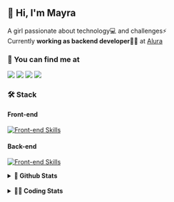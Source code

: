 ## 👋 Hi, I'm Mayra

A girl passionate about technology💻 and challenges⚡  
Currently **working as backend developer**👩‍💻 at [Alura](https://www.alura.com.br)   

### 💬 You can find me at

<a href="https://mayra.dev" target="_blank" rel="noopener"><img src="https://img.shields.io/badge/-mayra.dev-005FED?style=flat&logo=Google-chrome&logoColor=white"/></a>
<a href="https://linkedin.com/in/mayraamaral" target="_blank" rel="noopener"><img src="https://img.shields.io/badge/-/mayraamaral-0077B5?style=flat&logo=Linkedin&logoColor=white"/></a>
<a href="mailto:mayra@mayra.dev" target="_blank" rel="noopener"><img src="https://img.shields.io/badge/-mayra@mayra.dev-D14836?style=flat&logo=Gmail&logoColor=white"/></a>
<a href="" target="_blank" rel="noopener"><img src="https://img.shields.io/badge/-mayraamaral-7289DA?style=flat&logo=Discord&logoColor=white"/></a>

### 🛠️ Stack
#### Front-end

[![Front-end Skills](https://skillicons.dev/icons?i=react,next,angular,redux,styledcomponents,html,css,sass,js,ts,figma)](https://skillicons.dev)
#### Back-end

[![Front-end Skills](https://skillicons.dev/icons?i=java,spring,hibernate,aws,idea,postgres,mysql,git,linux,bash,nodejs,docker,kubernetes,jenkins)](https://skillicons.dev)


<details>
    <summary><strong>📌 Github Stats</strong></summary>
    <br />
    <div align="center">
        <table>
      <td><img height="160em" src="https://github-readme-stats.vercel.app/api?username=mayraamaral&show_icons=true&theme=algolia&hide_border=true&hide=stars&count_private=true" alt="Readme stats"></td>
      <td><img height="160em" src="https://github-readme-stats.vercel.app/api/top-langs/?username=mayraamaral&&layout=compact&&theme=algolia&hide_border=true&langs_count=6" alt="Language stats"></td>
       </table>
  </div> 
    

  <p align="center">
    <img src="https://github-readme-streak-stats.herokuapp.com?user=mayraamaral&theme=dark&hide_border=true&date_format=j%20M%5B%20Y%5D&locale=pt-br&background=050F2C&ring=0195DD&fire=23AA7D&currStreakLabel=23AA7D" alt="Streak stats">
  </p> 
</details>

<br />

<details>
  <summary><strong>👩‍💻 Coding Stats</strong></summary>
  <br />
  
  <!--START_SECTION:waka-->
![Code Time](http://img.shields.io/badge/Code%20Time-396%20hrs%2011%20mins-blue)

**🐱 My GitHub Data** 

> 📦 582.6 kB Used in GitHub's Storage 
 > 
> 🏆 388 Contributions in the Year 2024
 > 
> 🚫 Not Opted to Hire
 > 
> 📜 55 Public Repositories 
 > 
> 🔑 31 Private Repositories 
 > 
**I'm an Early 🐤** 

```text
🌞 Morning                654 commits         ████░░░░░░░░░░░░░░░░░░░░░   14.00 % 
🌆 Daytime                2497 commits        █████████████░░░░░░░░░░░░   53.47 % 
🌃 Evening                1314 commits        ███████░░░░░░░░░░░░░░░░░░   28.14 % 
🌙 Night                  205 commits         █░░░░░░░░░░░░░░░░░░░░░░░░   04.39 % 
```
📅 **I'm Most Productive on Wednesday** 

```text
Monday                   822 commits         ████░░░░░░░░░░░░░░░░░░░░░   17.60 % 
Tuesday                  749 commits         ████░░░░░░░░░░░░░░░░░░░░░   16.04 % 
Wednesday                1017 commits        █████░░░░░░░░░░░░░░░░░░░░   21.78 % 
Thursday                 844 commits         █████░░░░░░░░░░░░░░░░░░░░   18.07 % 
Friday                   598 commits         ███░░░░░░░░░░░░░░░░░░░░░░   12.81 % 
Saturday                 264 commits         █░░░░░░░░░░░░░░░░░░░░░░░░   05.65 % 
Sunday                   376 commits         ██░░░░░░░░░░░░░░░░░░░░░░░   08.05 % 
```


📊 **This Week I Spent My Time On** 

```text
🕑︎ Time Zone: America/Sao_Paulo

💬 Programming Languages: 
Java                     10 hrs 34 mins      ██████████████████████░░░   89.99 % 
Java Properties          32 mins             █░░░░░░░░░░░░░░░░░░░░░░░░   04.56 % 
Markdown                 21 mins             █░░░░░░░░░░░░░░░░░░░░░░░░   03.02 % 
Properties               9 mins              ░░░░░░░░░░░░░░░░░░░░░░░░░   01.35 % 
XML                      3 mins              ░░░░░░░░░░░░░░░░░░░░░░░░░   00.52 % 

🔥 Editors: 
Intellijidea             11 hrs 23 mins      ████████████████████████░   96.94 % 
VS Code                  21 mins             █░░░░░░░░░░░░░░░░░░░░░░░░   03.06 % 

💻 Operating System: 
Linux                    11 hrs 44 mins      █████████████████████████   100.00 % 
```

**I Mostly Code in Java** 

```text
Java                     122 repos           ███████░░░░░░░░░░░░░░░░░░   26.75 % 
HTML                     114 repos           ██████░░░░░░░░░░░░░░░░░░░   25.00 % 
JavaScript               101 repos           ██████░░░░░░░░░░░░░░░░░░░   22.15 % 
TypeScript               97 repos            █████░░░░░░░░░░░░░░░░░░░░   21.27 % 
C#                       1 repo              ░░░░░░░░░░░░░░░░░░░░░░░░░   00.22 % 
```




 Last Updated on 07/06/2024 19:07:28 UTC
<!--END_SECTION:waka-->

</details>
